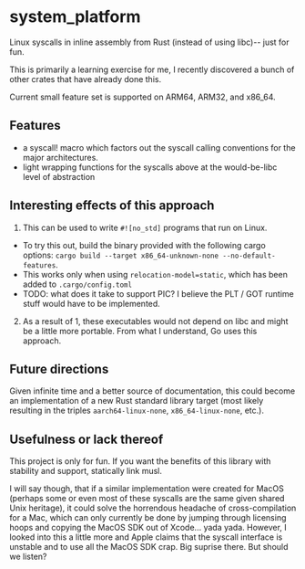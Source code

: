 # system\_platform

Linux syscalls in inline assembly from Rust (instead of using libc)-- just for fun.

This is primarily a learning exercise for me, I recently discovered a bunch of
other crates that have already done this.

Current small feature set is supported on ARM64, ARM32, and x86_64.

## Features

- a syscall! macro which factors out the syscall calling conventions for the
  major architectures.
- light wrapping functions for the syscalls above at the would-be-libc level of
  abstraction

## Interesting effects of this approach

1. This can be used to write `#![no_std]` programs that run on Linux.
  - To try this out, build the binary provided with the following cargo options:
    `cargo build --target x86_64-unknown-none --no-default-features`.
  - This works only when using `relocation-model=static`, which has been added
    to `.cargo/config.toml`
  - TODO: what does it take to support PIC? I believe the PLT / GOT runtime
    stuff would have to be implemented.
2. As a result of 1, these executables would not depend on libc and might be a
   little more portable. From what I understand, Go uses this approach.

## Future directions

Given infinite time and a better source of documentation, this could become an
implementation of a new Rust standard library target (most likely resulting in
the triples `aarch64-linux-none`, `x86_64-linux-none`, etc.).

## Usefulness or lack thereof

This project is only for fun. If you want the benefits of this library with
stability and support, statically link musl.

I will say though, that if a similar implementation were created for MacOS
(perhaps some or even most of these syscalls are the same given shared Unix
heritage), it could solve the horrendous headache of cross-compilation for a
Mac, which can only currently be done by jumping through licensing hoops and
copying the MacOS SDK out of Xcode... yada yada. However, I looked into this a
little more and Apple claims that the syscall interface is unstable and to use
all the MacOS SDK crap. Big suprise there. But should we listen?

